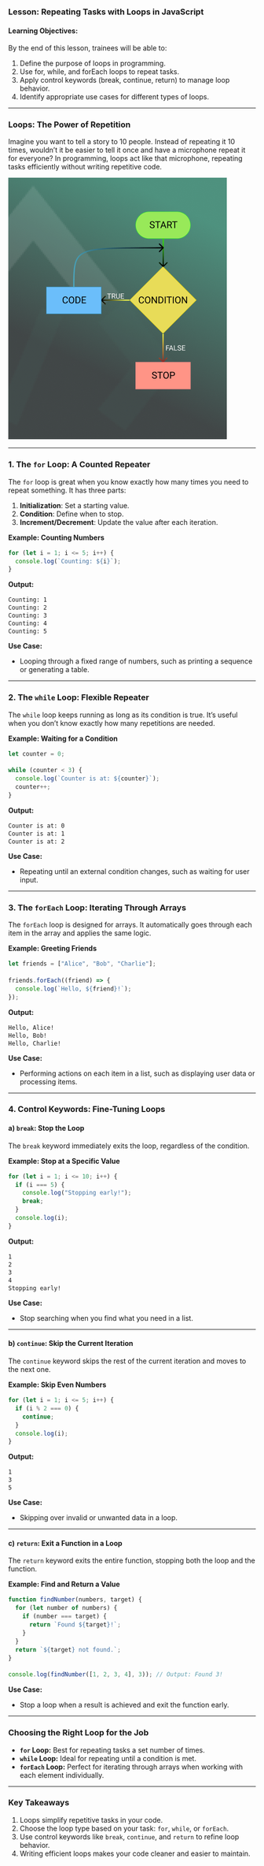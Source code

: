 ### **Lesson: Repeating Tasks with Loops in JavaScript**

#### **Learning Objectives:**

By the end of this lesson, trainees will be able to:

1. Define the purpose of loops in programming.
2. Use for, while, and forEach loops to repeat tasks.
3. Apply control keywords (break, continue, return) to manage loop behavior.
4. Identify appropriate use cases for different types of loops.

---

### **Loops: The Power of Repetition**
Imagine you want to tell a story to 10 people. Instead of repeating it 10 times, wouldn’t it be easier to tell it once and have a microphone repeat it for everyone? In programming, loops act like that microphone, repeating tasks efficiently without writing repetitive code.

<img src="./Assets/Loops.png" alt="Loops">

---

### **1. The `for` Loop: A Counted Repeater**
The `for` loop is great when you know exactly how many times you need to repeat something. It has three parts:
1. **Initialization**: Set a starting value.  
2. **Condition**: Define when to stop.  
3. **Increment/Decrement**: Update the value after each iteration.

**Example: Counting Numbers**
```javascript
for (let i = 1; i <= 5; i++) {
  console.log(`Counting: ${i}`);
}
```

**Output:**  
```
Counting: 1  
Counting: 2  
Counting: 3  
Counting: 4  
Counting: 5  
```

**Use Case:**  
- Looping through a fixed range of numbers, such as printing a sequence or generating a table.

---

### **2. The `while` Loop: Flexible Repeater**
The `while` loop keeps running as long as its condition is true. It’s useful when you don’t know exactly how many repetitions are needed.

**Example: Waiting for a Condition**
```javascript
let counter = 0;

while (counter < 3) {
  console.log(`Counter is at: ${counter}`);
  counter++;
}
```

**Output:**  
```
Counter is at: 0  
Counter is at: 1  
Counter is at: 2  
```

**Use Case:**  
- Repeating until an external condition changes, such as waiting for user input.

---

### **3. The `forEach` Loop: Iterating Through Arrays**
The `forEach` loop is designed for arrays. It automatically goes through each item in the array and applies the same logic.

**Example: Greeting Friends**
```javascript
let friends = ["Alice", "Bob", "Charlie"];

friends.forEach((friend) => {
  console.log(`Hello, ${friend}!`);
});
```

**Output:**  
```
Hello, Alice!  
Hello, Bob!  
Hello, Charlie!  
```

**Use Case:**  
- Performing actions on each item in a list, such as displaying user data or processing items.

---

### **4. Control Keywords: Fine-Tuning Loops**

#### **a) `break`: Stop the Loop**
The `break` keyword immediately exits the loop, regardless of the condition.

**Example: Stop at a Specific Value**
```javascript
for (let i = 1; i <= 10; i++) {
  if (i === 5) {
    console.log("Stopping early!");
    break;
  }
  console.log(i);
}
```

**Output:**  
```
1  
2  
3  
4  
Stopping early!  
```

**Use Case:**  
- Stop searching when you find what you need in a list.

---

#### **b) `continue`: Skip the Current Iteration**
The `continue` keyword skips the rest of the current iteration and moves to the next one.

**Example: Skip Even Numbers**
```javascript
for (let i = 1; i <= 5; i++) {
  if (i % 2 === 0) {
    continue;
  }
  console.log(i);
}
```

**Output:**  
```
1  
3  
5  
```

**Use Case:**  
- Skipping over invalid or unwanted data in a loop.

---

#### **c) `return`: Exit a Function in a Loop**
The `return` keyword exits the entire function, stopping both the loop and the function.

**Example: Find and Return a Value**
```javascript
function findNumber(numbers, target) {
  for (let number of numbers) {
    if (number === target) {
      return `Found ${target}!`;
    }
  }
  return `${target} not found.`;
}

console.log(findNumber([1, 2, 3, 4], 3)); // Output: Found 3!
```

**Use Case:**  
- Stop a loop when a result is achieved and exit the function early.

---

### **Choosing the Right Loop for the Job**
- **`for` Loop:** Best for repeating tasks a set number of times.  
- **`while` Loop:** Ideal for repeating until a condition is met.  
- **`forEach` Loop:** Perfect for iterating through arrays when working with each element individually.

---

### **Key Takeaways**
1. Loops simplify repetitive tasks in your code.  
2. Choose the loop type based on your task: `for`, `while`, or `forEach`.  
3. Use control keywords like `break`, `continue`, and `return` to refine loop behavior.  
4. Writing efficient loops makes your code cleaner and easier to maintain.  